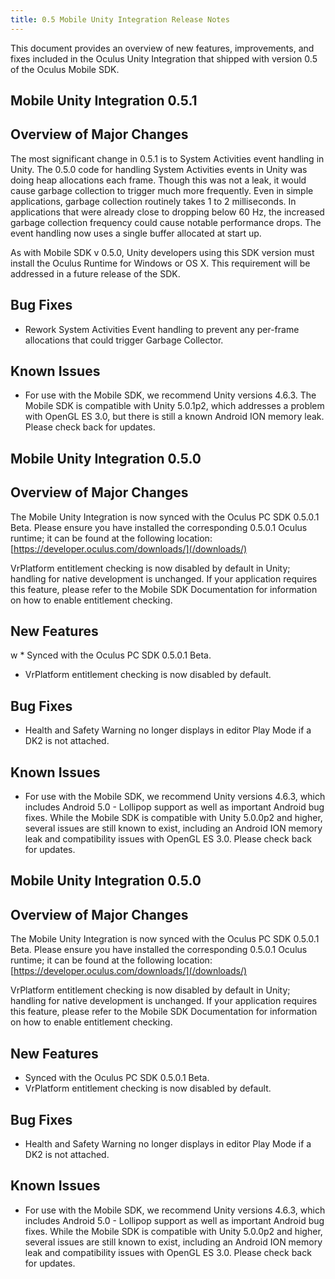 ```yaml
---
title: 0.5 Mobile Unity Integration Release Notes
---
```

This document provides an overview of new features, improvements, and fixes included in the Oculus Unity Integration that shipped with version 0.5 of the Oculus Mobile SDK.

## Mobile Unity Integration 0.5.1

## Overview of Major Changes

The most significant change in 0.5.1 is to System Activities event handling in Unity. The 0.5.0 code for handling System Activities events in Unity was doing heap allocations each frame. Though this was not a leak, it would cause garbage collection to trigger much more frequently. Even in simple applications, garbage collection routinely takes 1 to 2 milliseconds. In applications that were already close to dropping below 60 Hz, the increased garbage collection frequency could cause notable performance drops. The event handling now uses a single buffer allocated at start up.

As with Mobile SDK v 0.5.0, Unity developers using this SDK version must install the Oculus Runtime for Windows or OS X. This requirement will be addressed in a future release of the SDK.

## Bug Fixes

* Rework System Activities Event handling to prevent any per-frame allocations that could trigger Garbage Collector.
## Known Issues

* For use with the Mobile SDK, we recommend Unity versions 4.6.3. The Mobile SDK is compatible with Unity 5.0.1p2, which addresses a problem with OpenGL ES 3.0, but there is still a known Android ION memory leak. Please check back for updates.
## Mobile Unity Integration 0.5.0

## Overview of Major Changes

The Mobile Unity Integration is now synced with the Oculus PC SDK 0.5.0.1 Beta. Please ensure you have installed the corresponding 0.5.0.1 Oculus runtime; it can be found at the following location: [https://developer.oculus.com/downloads/](/downloads/)

VrPlatform entitlement checking is now disabled by default in Unity; handling for native development is unchanged. If your application requires this feature, please refer to the Mobile SDK Documentation for information on how to enable entitlement checking.

## New Features

 w * Synced with the Oculus PC SDK 0.5.0.1 Beta.
* VrPlatform entitlement checking is now disabled by default.
## Bug Fixes

* Health and Safety Warning no longer displays in editor Play Mode if a DK2 is not attached.
## Known Issues

* For use with the Mobile SDK, we recommend Unity versions 4.6.3, which includes Android 5.0 - Lollipop support as well as important Android bug fixes. While the Mobile SDK is compatible with Unity 5.0.0p2 and higher, several issues are still known to exist, including an Android ION memory leak and compatibility issues with OpenGL ES 3.0. Please check back for updates.
## Mobile Unity Integration 0.5.0

## Overview of Major Changes

The Mobile Unity Integration is now synced with the Oculus PC SDK 0.5.0.1 Beta. Please ensure you have installed the corresponding 0.5.0.1 Oculus runtime; it can be found at the following location: [https://developer.oculus.com/downloads/](/downloads/)

VrPlatform entitlement checking is now disabled by default in Unity; handling for native development is unchanged. If your application requires this feature, please refer to the Mobile SDK Documentation for information on how to enable entitlement checking.

## New Features

* Synced with the Oculus PC SDK 0.5.0.1 Beta.
* VrPlatform entitlement checking is now disabled by default.
## Bug Fixes

* Health and Safety Warning no longer displays in editor Play Mode if a DK2 is not attached.
## Known Issues

* For use with the Mobile SDK, we recommend Unity versions 4.6.3, which includes Android 5.0 - Lollipop support as well as important Android bug fixes. While the Mobile SDK is compatible with Unity 5.0.0p2 and higher, several issues are still known to exist, including an Android ION memory leak and compatibility issues with OpenGL ES 3.0. Please check back for updates.
